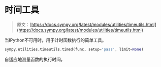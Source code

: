 # 时间工具

> 原文：[https://docs.sympy.org/latest/modules/utilities/timeutils.html](https://docs.sympy.org/latest/modules/utilities/timeutils.html)

当IPython不可用时，用于计时函数执行的简单工具。

```py
sympy.utilities.timeutils.timed(func, setup='pass', limit=None)
```

自适应地测量函数的执行时间。

